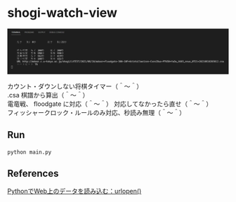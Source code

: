 # shogi-watch-view

![20210810blog2.png](./doc/img/20210810blog2.png)  

カウント・ダウンしない将棋タイマー（＾～＾）  
.csa 棋譜から算出（＾～＾）  
電竜戦、 floodgate に対応（＾～＾） 対応してなかったら直せ（＾～＾）  
フィッシャークロック・ルールのみ対応、秒読み無理（＾～＾）  

## Run

```shell
python main.py
```

## References

[PythonでWeb上のデータを読み込む：urlopen()](https://uxmilk.jp/23004)  

